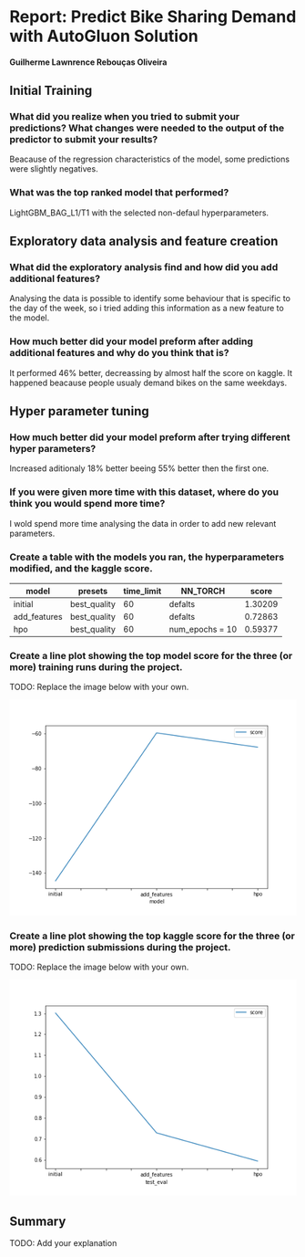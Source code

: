 # Report: Predict Bike Sharing Demand with AutoGluon Solution
#### Guilherme Lawnrence Rebouças Oliveira

## Initial Training
### What did you realize when you tried to submit your predictions? What changes were needed to the output of the predictor to submit your results?
Beacause of the regression characteristics of the model, some predictions were slightly negatives.

### What was the top ranked model that performed?
LightGBM_BAG_L1/T1 with the selected non-defaul hyperparameters.

## Exploratory data analysis and feature creation
### What did the exploratory analysis find and how did you add additional features?
Analysing the data is possible to identify some behaviour that is specific to the day of the week, so i tried adding this information as a new feature to the model.

### How much better did your model preform after adding additional features and why do you think that is?
It performed 46% better, decreassing by almost half the score on kaggle. It happened beacause people usualy demand bikes on the same weekdays.

## Hyper parameter tuning
### How much better did your model preform after trying different hyper parameters?
Increased aditionaly 18% better beeing 55% better then the first one.

### If you were given more time with this dataset, where do you think you would spend more time?
I wold spend more time analysing the data in order to add new relevant parameters.

### Create a table with the models you ran, the hyperparameters modified, and the kaggle score.
|model|presets|time_limit| NN_TORCH |score|
|--|--|--|--|--|
|initial|best_quality|60|defalts|1.30209|
|add_features|best_quality|60|defalts|0.72863|
|hpo|best_quality|60|num_epochs = 10| 0.59377|

### Create a line plot showing the top model score for the three (or more) training runs during the project.

TODO: Replace the image below with your own.

![model_train_score.png](model_train_score.png)

### Create a line plot showing the top kaggle score for the three (or more) prediction submissions during the project.

TODO: Replace the image below with your own.

![model_test_score.png](model_test_score.png)

## Summary
TODO: Add your explanation